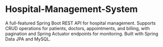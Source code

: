 # Hospital-Management-System
A full-featured Spring Boot REST API for hospital management. Supports CRUD operations for patients, doctors, appointments, and billing, with pagination and Spring Actuator endpoints for monitoring. Built with Spring Data JPA and MySQL.
